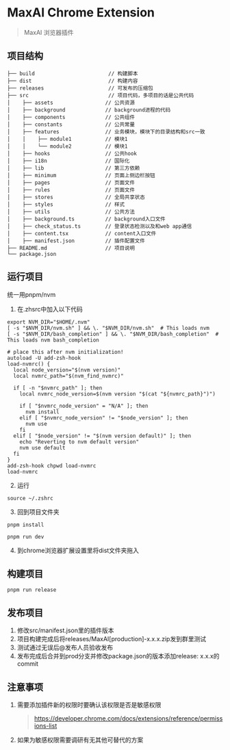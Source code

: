 # MaxAI Chrome Extension
> MaxAI 浏览器插件

## 项目结构

```
├── build                        // 构建脚本
├── dist                         // 构建内容
├── releases                     // 可发布的压缩包
├── src                          // 项目代码，多项目的话是公共代码
│    ├── assets                 // 公共资源
│    ├── background             // background进程的代码 
│    ├── components             // 公共组件
│    ├── constants              // 公共常量
│    ├── features               // 业务模块，模块下的目录结构和src一致
│    │    ├── module1           // 模块1
│    │    └── module2           // 模块1 
│    ├── hooks                  // 公共hook
│    ├── i18n                   // 国际化
│    ├── lib                    // 第三方依赖
│    ├── minimum                // 页面上侧边栏按钮
│    ├── pages                  // 页面文件
│    ├── rules                  // 页面文件
│    ├── stores                 // 全局共享状态
│    ├── styles                 // 样式
│    ├── utils                  // 公共方法
│    ├── background.ts          // background入口文件
│    ├── check_status.ts        // 登录状态检测以及和web app通信
│    ├── content.tsx            // content入口文件
│    ├── manifest.json          // 插件配置文件
├── README.md                   // 项目说明
└── package.json
```

## 运行项目

统一用pnpm/nvm

1. 在.zhsrc中加入以下代码
```shell
export NVM_DIR="$HOME/.nvm"
[ -s "$NVM_DIR/nvm.sh" ] && \. "$NVM_DIR/nvm.sh"  # This loads nvm
[ -s "$NVM_DIR/bash_completion" ] && \. "$NVM_DIR/bash_completion"  # This loads nvm bash_completion

# place this after nvm initialization!
autoload -U add-zsh-hook
load-nvmrc() {
  local node_version="$(nvm version)"
  local nvmrc_path="$(nvm_find_nvmrc)"

  if [ -n "$nvmrc_path" ]; then
    local nvmrc_node_version=$(nvm version "$(cat "${nvmrc_path}")")

    if [ "$nvmrc_node_version" = "N/A" ]; then
      nvm install
    elif [ "$nvmrc_node_version" != "$node_version" ]; then
      nvm use
    fi
  elif [ "$node_version" != "$(nvm version default)" ]; then
    echo "Reverting to nvm default version"
    nvm use default
  fi
}
add-zsh-hook chpwd load-nvmrc
load-nvmrc
```

2. 运行
```shell
source ~/.zshrc
```

3. 回到项目文件夹
```shell
pnpm install
```
```shell
pnpm run dev
```

4. 到chrome浏览器扩展设置里将dist文件夹拖入

## 构建项目

```shell
pnpm run release
```

## 发布项目

1. 修改src/manifest.json里的插件版本
2. 项目构建完成后将releases/MaxAI[production]-x.x.x.zip发到群里测试
3. 测试通过无误后@发布人员验收发布
4. 发布完成后合并到prod分支并修改package.json的版本添加release: x.x.x的commit

## 注意事项

1. 需要添加插件新的权限时要确认该权限是否是敏感权限
   > https://developer.chrome.com/docs/extensions/reference/permissions-list
2. 如果为敏感权限需要调研有无其他可替代的方案
